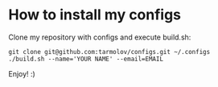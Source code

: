 How to install my configs
=========================
Clone my repository with configs and execute build.sh:

    git clone git@github.com:tarmolov/configs.git ~/.configs
    ./build.sh --name='YOUR NAME' --email=EMAIL

Enjoy! :)

